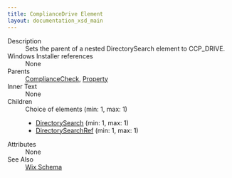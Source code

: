```yaml
---
title: ComplianceDrive Element
layout: documentation_xsd_main
---
```

<dl>
  <dt>Description</dt>
  <dd>Sets the parent of a nested DirectorySearch element to CCP_DRIVE.</dd>
  <dt>Windows Installer references</dt>
  <dd>None</dd>
  <dt>Parents</dt>
  <dd>
    <a href="../wix/compliancecheck">ComplianceCheck</a>, <a href="../wix/property">Property</a></dd>
  <dt>Inner Text</dt>
  <dd>None</dd>
  <dt>Children</dt>
  <dd>Choice of elements (min: 1, max: 1)<ul><li><a href="../wix/directorysearch">DirectorySearch</a> (min: 1, max: 1)</li><li><a href="../wix/directorysearchref">DirectorySearchRef</a> (min: 1, max: 1)</li></ul></dd>
  <dt>Attributes</dt>
  <dd>None</dd>
  <dt>See Also</dt>
  <dd>
    <a href="../wix">Wix Schema</a>
  </dd>
</dl>
